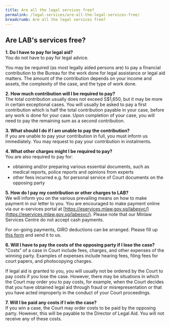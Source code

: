 ```yaml
---
title: Are all the legal services free?
permalink: /legal-services/are-all-the-legal-services-free/
breadcrumb: Are all the legal services free?
---
```

## Are LAB's services free?

**1. Do I have to pay for legal aid?**<br>
You do not have to pay for legal advice.

You may be required (as most legally aided persons are) to pay a financial contribution to the Bureau for the work done for legal assistance or legal aid matters. The amount of the contribution depends on your income and assets, the complexity of the case, and the type of work done. 

**2. How much contribution will I be required to pay?**<br>
The total contribution usually does not exceed S$1,650, but it may be more in certain exceptional cases. You will usually be asked to pay a first contribution which is half the total contribution payable in your case, before any work is done for your case. Upon completion of your case, you will need to pay the remaining sum as a second contribution.

**3. What should I do if I am unable to pay the contribution?**<br>
If you are unable to pay your contribution in full, you must inform us immediately. You may request to pay your contribution in instalments.

**4. What other charges might I be required to pay?**<br>
You are also required to pay for:
- obtaining and/or preparing various essential documents, such as medical reports, police reports and opinions from experts
- other fees incurred e.g. for personal service of Court documents on the opposing party

**5. How do I pay my contribution or other charges to LAB?**<br>
We will inform you on the various prevailing means on how to make payment in our letter to you. You are encouraged to make payment online via our e-services portal at [https://eservices.mlaw.gov.sg/labesvc/](https://eservices.mlaw.gov.sg/labesvc/). Please note that our Minlaw Services Centre do not accept cash payments.

For on-going payments, GIRO deductions can be arranged. Please fill up [this form](/files/Giroform.pdf) and send it to us.

**6. Will I have to pay the costs of the opposing party if I lose the case?**<br>
"Costs" of a case in Court include fees, charges, and other expenses of the winning party. Examples of expenses include hearing fees, filing fees for court papers, and photocopying charges.

If legal aid is granted to you, you will usually not be ordered by the Court to pay costs if you lose the case. However, there may be situations in which the Court may order you to pay costs, for example, when the Court decides that you have obtained legal aid through fraud or misrepresentation or that you have acted improperly in the conduct of your Court proceedings.

**7. Will I be paid any costs if I win the case?**<br>
If you win a case, the Court may order costs to be paid by the opposing party. However, this will be payable to the Director of Legal Aid. You will not receive any of these costs.
